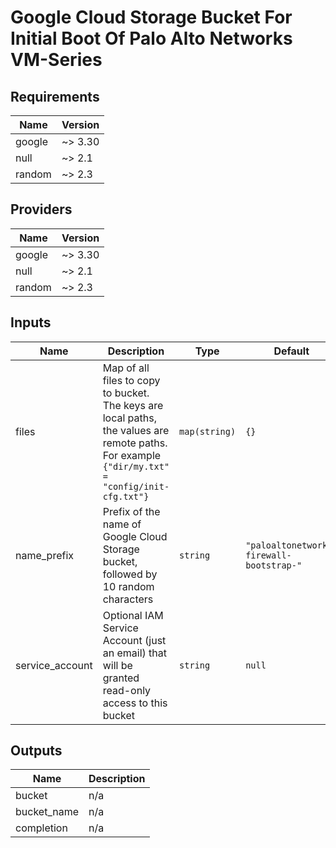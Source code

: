 # Google Cloud Storage Bucket For Initial Boot Of Palo Alto Networks VM-Series

<!-- BEGINNING OF PRE-COMMIT-TERRAFORM DOCS HOOK -->
## Requirements

| Name | Version |
|------|---------|
| google | ~> 3.30 |
| null | ~> 2.1 |
| random | ~> 2.3 |

## Providers

| Name | Version |
|------|---------|
| google | ~> 3.30 |
| null | ~> 2.1 |
| random | ~> 2.3 |

## Inputs

| Name | Description | Type | Default | Required |
|------|-------------|------|---------|:--------:|
| files | Map of all files to copy to bucket. The keys are local paths, the values are remote paths. For example `{"dir/my.txt" = "config/init-cfg.txt"}` | `map(string)` | `{}` | no |
| name\_prefix | Prefix of the name of Google Cloud Storage bucket, followed by 10 random characters | `string` | `"paloaltonetworks-firewall-bootstrap-"` | no |
| service\_account | Optional IAM Service Account (just an email) that will be granted read-only access to this bucket | `string` | `null` | no |

## Outputs

| Name | Description |
|------|-------------|
| bucket | n/a |
| bucket\_name | n/a |
| completion | n/a |

<!-- END OF PRE-COMMIT-TERRAFORM DOCS HOOK -->
